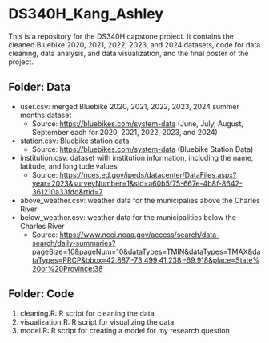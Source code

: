 # DS340H_Kang_Ashley
This is a repository for the DS340H capstone project. 
It contains the cleaned Bluebike 2020, 2021, 2022, 2023, and 2024 datasets, code for data cleaning, data analysis, and data visualization, and the final poster of the project. 

## Folder: Data
-  user.csv: merged Bluebike 2020, 2021, 2022, 2023, 2024 summer months dataset
    - Source: https://bluebikes.com/system-data (June, July, August, September each for 2020, 2021, 2022, 2023, and 2024)
-  station.csv: Bluebike station data
    - Source: https://bluebikes.com/system-data (Bluebike Station Data)
-  institution.csv: dataset with institution information, including the name, latitude, and longitude values
    - Source: https://nces.ed.gov/ipeds/datacenter/DataFiles.aspx?year=2023&surveyNumber=1&sid=a60b5f75-667e-4b8f-8642-361210a33fdd&rtid=7
-  above_weather.csv: weather data for the municipalies above the Charles River
-  below_weather.csv: weather data for the municipalities below the Charles River
    - Source: https://www.ncei.noaa.gov/access/search/data-search/daily-summaries?pageSize=10&pageNum=10&dataTypes=TMIN&dataTypes=TMAX&dataTypes=PRCP&bbox=42.887,-73.499,41.238,-69.918&place=State%20or%20Province:38

## Folder: Code
1. cleaning.R: R script for cleaning the data
2. visualization.R: R script for visualizing the data
3. model.R: R script for creating a model for my research question


  
